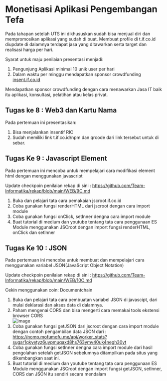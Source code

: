 # Monetisasi Aplikasi Pengembangan Tefa

Pada tahapan setelah UTS ini dikhususkan sudah bisa menjual diri dan mempromosikan aplikasi yang sudah di buat.
Membuat profile di t.if.co.id diupdate di dalamnya terdapat jasa yang ditawarkan serta target dan realisasi harga per hari.

Syarat untuk maju penilaian presentasi menjadi:
1. Pengunjung Aplikasi minimal 10 unik user per hari
2. Dalam waktu per minggu mendapatkan sponsor crowdfunding [insent.if.co.id](https://insent.if.co.id/)

Mendapatkan sponsor crowdfunding dengan cara menawarkan Jasa IT baik itu aplikasi, konsultasi, pelatihan atau kelas privat.

## Tugas ke 8 : Web3 dan Kartu Nama

Pada pertemuan ini presentasikan:
1. Bisa menjalankan insentif RIC
2. Sudah memiliki link t.if.co.id/npm dan qrcode dari link tersebut untuk di sebar.

## Tugas Ke 9 : Javascript Element

Pada pertemuan ini mencoba untuk mempelajari cara modifikasi element html dengan menggunakan javascript

Update checkpoin penilaian rekap di sini : https://github.com/Team-Informatika/rekap/blob/main/WEB/9C.md

1. Buka dan pelajari tata cara pemakaian jscroot.if.co.id
2. Coba gunakan fungsi renderHTML dari jscroot dengan cara import module
3. Coba gunakan fungsi onClick, setInner dengna cara import module
4. Buat tutorial di medium dan youtube tentang tata cara penggunaan ES Module menggunakan JSCroot dengan import fungsi renderHTML, onClick dan setInner


## Tugas Ke 10 : JSON

Pada pertemuan ini mencoba untuk membuat dan mempelajari cara menggunakan variabel JSON(JavaScript Object Notation)

Update checkpoin penilaian rekap di sini : https://github.com/Team-Informatika/rekap/blob/main/WEB/10C.md

Cekin menggunakan coin: Documentchain

1. Buka dan pelajari tata cara pembuatan variabel JSON di javascipt, dari mulai deklarasi dan akses data di dalamnya.
2. Paham mengenai CORS dan bisa mengerti cara memakai tools ekstensi browser CORS  
   ![image](https://github.com/user-attachments/assets/09938ba8-3012-4d60-9a0d-1e522af7dc2c)  
3. Coba gunakan fungsi getJSON dari jscroot dengan cara import module dengan contoh pengambilan data JSON dari : https://nomp.mofumofu.me/api/worker_stats?sugar1qkyetyz6uypmuqaxd8hs763ymv40uk4negh30yt
4. Coba gunakan fungsi setInner dengna cara import module dari hasil pengolahan setelah getJSON sebelumnya ditampilkan pada situs yang dikembangkan saat ini.
5. Buat tutorial di medium dan youtube tentang tata cara penggunaan ES Module menggunakan JSCroot dengan import fungsi getJSON, setInner, CORS dan JSON itu sendiri secara mendalam
